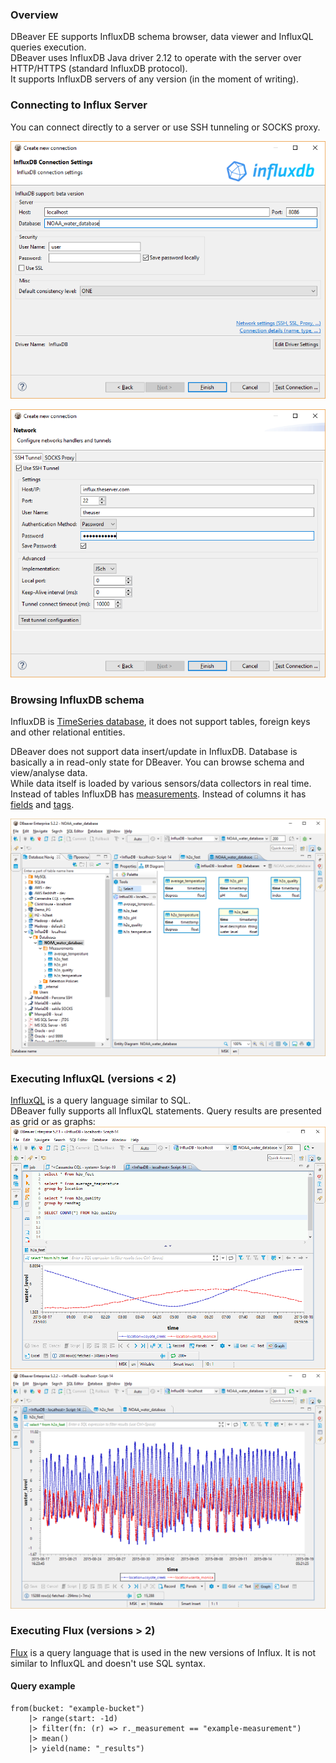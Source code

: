 ### Overview

DBeaver EE supports InfluxDB schema browser, data viewer and InfluxQL queries execution.  
DBeaver uses InfluxDB Java driver 2.12 to operate with the server over HTTP/HTTPS (standard InfluxDB protocol).  
It supports InfluxDB servers of any version (in the moment of writing).  

### Connecting to Influx Server

You can connect directly to a server or use SSH tunneling or SOCKS proxy.  

![](images/database/influxdb/influxdb-connection-init.png)

![](images/database/influxdb/influxdb-connection-ssh.png)

### Browsing InfluxDB schema

InfluxDB is <a href="https://docs.influxdata.com/influxdb/v1.6/concepts/crosswalk/">TimeSeries database</a>, it does not support tables, foreign keys and other relational entities.</p>
DBeaver does not support data insert/update in InfluxDB. Database is basically a in read-only state for DBeaver. You can browse schema and view/analyse data.  
While data itself is loaded by various sensors/data collectors in real time.  
Instead of tables InfluxDB has <a href="https://docs.influxdata.com/influxdb/v1.6/concepts/key_concepts/#measurement">measurements</a>. Instead of columns it has <a href="https://docs.influxdata.com/influxdb/v1.6/concepts/key_concepts/#field-key">fields</a> and <a href="https://docs.influxdata.com/influxdb/v1.6/concepts/key_concepts/#tag-key">tags</a>.  

![](images/database/influxdb/inflixdb-schema.png)

### Executing InfluxQL (versions < 2)
<a href="https://docs.influxdata.com/influxdb/v1.6/query_language/">InfluxQL</a> is a query language similar to SQL.  
DBeaver fully supports all InfluxQL statements. Query results are presented as grid or as graphs:  
![](images/database/influxdb/inflixdb-ql.png)
![](images/database/influxdb/inflixdb-ql2.png)
### Executing Flux (versions > 2)
<a href="https://docs.influxdata.com/flux/v0.x/get-started/">Flux</a> is a query language that is used in the new versions of Influx. It is not similar to InfluxQL and doesn't use SQL syntax.
#### Query example 
```
from(bucket: "example-bucket")
    |> range(start: -1d)
    |> filter(fn: (r) => r._measurement == "example-measurement")
    |> mean()
    |> yield(name: "_results")
```


